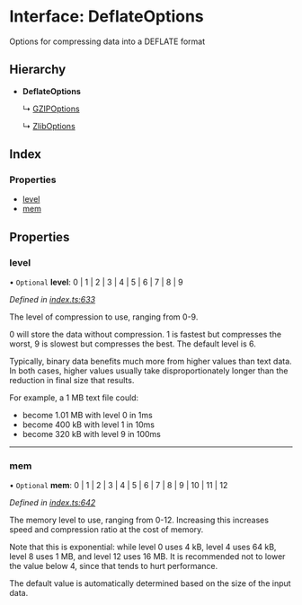 # Interface: DeflateOptions

Options for compressing data into a DEFLATE format

## Hierarchy

* **DeflateOptions**

  ↳ [GZIPOptions](gzipoptions.md)

  ↳ [ZlibOptions](zliboptions.md)

## Index

### Properties

* [level](deflateoptions.md#level)
* [mem](deflateoptions.md#mem)

## Properties

### level

• `Optional` **level**: 0 \| 1 \| 2 \| 3 \| 4 \| 5 \| 6 \| 7 \| 8 \| 9

*Defined in [index.ts:633](https://github.com/101arrowz/fflate/blob/3362e39/src/index.ts#L633)*

The level of compression to use, ranging from 0-9.

0 will store the data without compression.
1 is fastest but compresses the worst, 9 is slowest but compresses the best.
The default level is 6.

Typically, binary data benefits much more from higher values than text data.
In both cases, higher values usually take disproportionately longer than the reduction in final size that results.

For example, a 1 MB text file could:
- become 1.01 MB with level 0 in 1ms
- become 400 kB with level 1 in 10ms
- become 320 kB with level 9 in 100ms

___

### mem

• `Optional` **mem**: 0 \| 1 \| 2 \| 3 \| 4 \| 5 \| 6 \| 7 \| 8 \| 9 \| 10 \| 11 \| 12

*Defined in [index.ts:642](https://github.com/101arrowz/fflate/blob/3362e39/src/index.ts#L642)*

The memory level to use, ranging from 0-12. Increasing this increases speed and compression ratio at the cost of memory.

Note that this is exponential: while level 0 uses 4 kB, level 4 uses 64 kB, level 8 uses 1 MB, and level 12 uses 16 MB.
It is recommended not to lower the value below 4, since that tends to hurt performance.

The default value is automatically determined based on the size of the input data.
